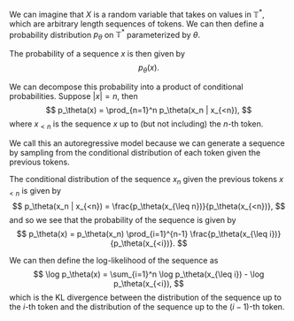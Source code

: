 

We can imagine that $X$ is a random variable that takes on values in $\mathbb{T}^*$, which are arbitrary length sequences of tokens. We can then define a probability distribution $p_\theta$ on $\mathbb{T}^*$ parameterized by $\theta$.

The probability of a sequence $x$ is then given by
$$
p_\theta(x).
$$

We can decompose this probability into a product of conditional probabilities. Suppose $|x| = n$, then
$$
p_\theta(x) = \prod_{n=1}^n p_\theta(x_n | x_{<n}),
$$
where $x_{<n}$ is the sequence $x$ up to (but not including) the $n$-th token.

We call this an autoregressive model because we can generate a sequence by sampling from the conditional distribution of each token given the previous tokens.

The conditional distribution of the sequence $x_n$ given the previous tokens $x_{<n}$ is given by
$$
p_\theta(x_n | x_{<n}) = \frac{p_\theta(x_{\leq n})}{p_\theta(x_{<n})},
$$
and so we see that the probability of the sequence is given by
$$
p_\theta(x) = p_\theta(x_n) \prod_{i=1}^{n-1} \frac{p_\theta(x_{\leq i})}{p_\theta(x_{<i})}.
$$

We can then define the log-likelihood of the sequence as
$$
\log p_\theta(x) = \sum_{i=1}^n \log p_\theta(x_{\leq i}) - \log p_\theta(x_{<i}),
$$
which is the KL divergence between the distribution of the sequence up to the $i$-th token and the distribution of the sequence up to the $(i-1)$-th token.
